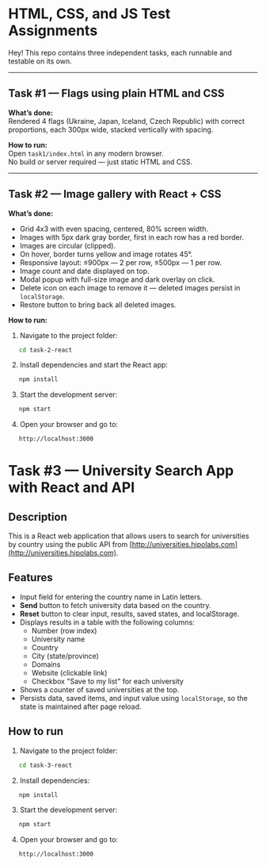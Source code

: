 # HTML, CSS, and JS Test Assignments

Hey! This repo contains three independent tasks, each runnable and testable on its own.

---

## Task #1 — Flags using plain HTML and CSS

**What’s done:**  
Rendered 4 flags (Ukraine, Japan, Iceland, Czech Republic) with correct proportions, each 300px wide, stacked vertically with spacing.

**How to run:**  
Open `task1/index.html` in any modern browser.  
No build or server required — just static HTML and CSS.

---

## Task #2 — Image gallery with React + CSS

**What’s done:**

- Grid 4x3 with even spacing, centered, 80% screen width.
- Images with 5px dark gray border, first in each row has a red border.
- Images are circular (clipped).
- On hover, border turns yellow and image rotates 45°.
- Responsive layout: ≤900px — 2 per row, ≤500px — 1 per row.
- Image count and date displayed on top.
- Modal popup with full-size image and dark overlay on click.
- Delete icon on each image to remove it — deleted images persist in `localStorage`.
- Restore button to bring back all deleted images.

**How to run:**

1. Navigate to the project folder:

```bash
   cd task-2-react
```

2. Install dependencies and start the React app:

```bash
   npm install
```

3. Start the development server:

```bash
   npm start
```

4. Open your browser and go to:

```bash
   http://localhost:3000
```

# Task #3 — University Search App with React and API

## Description

This is a React web application that allows users to search for universities by country using the public API from [http://universities.hipolabs.com](http://universities.hipolabs.com).

## Features

- Input field for entering the country name in Latin letters.
- **Send** button to fetch university data based on the country.
- **Reset** button to clear input, results, saved states, and localStorage.
- Displays results in a table with the following columns:
  - Number (row index)
  - University name
  - Country
  - City (state/province)
  - Domains
  - Website (clickable link)
  - Checkbox "Save to my list" for each university
- Shows a counter of saved universities at the top.
- Persists data, saved items, and input value using `localStorage`, so the state is maintained after page reload.

## How to run

1. Navigate to the project folder:

```bash
   cd task-3-react
```

2. Install dependencies:

```bash
   npm install
```

3. Start the development server:

```bash
   npm start
```

4. Open your browser and go to:

```bash
   http://localhost:3000
```
